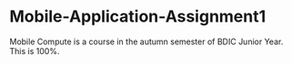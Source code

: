 # Mobile-Application-Assignment1
Mobile Compute is a course in the autumn semester of BDIC Junior Year.
This is 100%.
